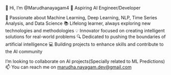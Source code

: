 
👋 Hi, I’m @Marudhanayagam4
🚀 Aspiring AI Engineer/Developer

🌟 Passionate about Machine Learning, Deep Learning, NLP, Time Series Analysis, and Data Science
📚 Lifelong learner, always exploring new technologies and methodologies
💡 Innovator focused on creating intelligent solutions for real-world problems
🔍 Dedicated to pushing the boundaries of artificial intelligence
💻 Building projects to enhance skills and contribute to the AI community

I’m looking to collaborate on AI projects(Specially related to ML Predictions)
📫 You can reach me on marudha.nayagam.dev@gmail.com
